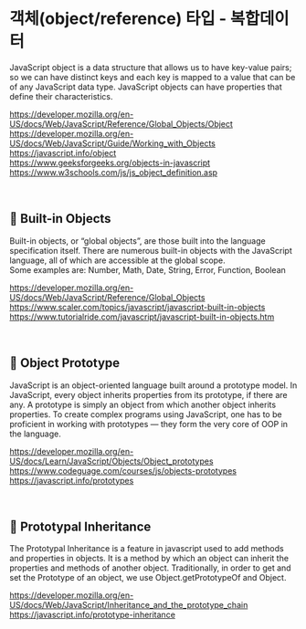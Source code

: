 # 객체(object/reference) 타입 - 복합데이터

JavaScript object is a data structure that allows us to have key-value pairs; so we can have distinct keys and each key is mapped to a value that can be of any JavaScript data type. JavaScript objects can have properties that define their characteristics.

https://developer.mozilla.org/en-US/docs/Web/JavaScript/Reference/Global_Objects/Object  
https://developer.mozilla.org/en-US/docs/Web/JavaScript/Guide/Working_with_Objects  
https://javascript.info/object  
https://www.geeksforgeeks.org/objects-in-javascript  
https://www.w3schools.com/js/js_object_definition.asp

<br>

## 🔸 Built-in Objects

Built-in objects, or “global objects”, are those built into the language specification itself. There are numerous built-in objects with the JavaScript language, all of which are accessible at the global scope.  
Some examples are: Number, Math, Date, String, Error, Function, Boolean

https://developer.mozilla.org/en-US/docs/Web/JavaScript/Reference/Global_Objects  
https://www.scaler.com/topics/javascript/javascript-built-in-objects  
https://www.tutorialride.com/javascript/javascript-built-in-objects.htm

<br>

## 🔸 Object Prototype

JavaScript is an object-oriented language built around a prototype model. In JavaScript, every object inherits properties from its prototype, if there are any. A prototype is simply an object from which another object inherits properties. To create complex programs using JavaScript, one has to be proficient in working with prototypes — they form the very core of OOP in the language.

https://developer.mozilla.org/en-US/docs/Learn/JavaScript/Objects/Object_prototypes  
https://www.codeguage.com/courses/js/objects-prototypes  
https://javascript.info/prototypes

<br>

## 🔸 Prototypal Inheritance

The Prototypal Inheritance is a feature in javascript used to add methods and properties in objects. It is a method by which an object can inherit the properties and methods of another object. Traditionally, in order to get and set the Prototype of an object, we use Object.getPrototypeOf and Object.

https://developer.mozilla.org/en-US/docs/Web/JavaScript/Inheritance_and_the_prototype_chain  
https://javascript.info/prototype-inheritance
